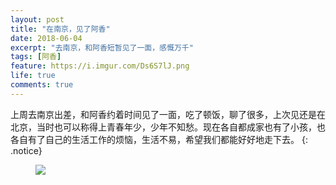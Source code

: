 ```yaml
---
layout: post
title: "在南京，见了阿香"
date: 2018-06-04
excerpt: "去南京，和阿香短暂见了一面，感慨万千"
tags: [阿香]
feature: https://i.imgur.com/Ds6S7lJ.png
life: true
comments: true
---
```

上周去南京出差，和阿香约着时间见了一面，吃了顿饭，聊了很多，上次见还是在北京，当时也可以称得上青春年少，少年不知愁。现在各自都成家也有了小孩，也各自有了自己的生活工作的烦恼，生活不易，希望我们都能好好地走下去。
{: .notice}
<figure>
	<img src="{{ site.staticUrl }}/image/jpg/chongju.JPG" />
</figure>
